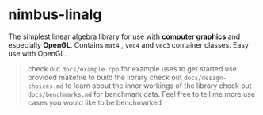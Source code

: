 # nimbus-linalg
The simplest linear algebra library for use with **computer graphics** and especially **OpenGL**. Contains `mat4` , `vec4` and `vec3` container classes. Easy use with OpenGL.

> check out `docs/example.cpp` for example uses to get started
> use provided makefile to build the library
> check out `docs/design-choices.md` to learn about the inner workings of the library
> check out `docs/benchmarks.md` for benchmark data. Feel free to tell me more use cases you would like to be benchmarked
